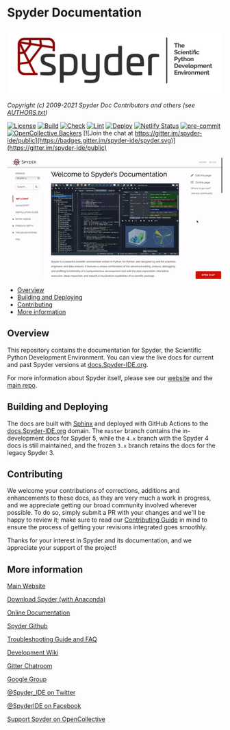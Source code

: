 # Spyder Documentation

![Spyder Docs - Documentation for the Scientific Python Development Environment](./doc/_static/images/spyder_readme_banner.png)

*Copyright (c) 2009-2021 Spyder Doc Contributors and others (see [AUTHORS.txt](https://github.com/spyder-ide/spyder-docs/blob/master/AUTHORS.txt))*


[![License](https://img.shields.io/pypi/l/spyder.svg)](./LICENSE.txt)
[![Build](https://github.com/spyder-ide/spyder-docs/actions/workflows/build.yaml/badge.svg)](https://github.com/spyder-ide/spyder-docs/actions/workflows/build.yaml)
[![Check](https://github.com/spyder-ide/spyder-docs/actions/workflows/check.yaml/badge.svg)](https://github.com/spyder-ide/spyder-docs/actions/workflows/check.yaml)
[![Lint](https://github.com/spyder-ide/spyder-docs/actions/workflows/lint.yaml/badge.svg)](https://github.com/spyder-ide/spyder-docs/actions/workflows/lint.yaml)
[![Deploy](https://github.com/spyder-ide/spyder-docs/actions/workflows/deploy.yaml/badge.svg)](https://github.com/spyder-ide/spyder-docs/actions/workflows/deploy.yaml)
[![Netlify Status](https://api.netlify.com/api/v1/badges/06f113a8-c699-4171-afc6-db3a3c77d93b/deploy-status)](https://app.netlify.com/sites/spyder-docs-preview/deploys)
[![pre-commit](https://img.shields.io/badge/pre--commit-enabled-brightgreen?logo=pre-commit&logoColor=white)](https://github.com/pre-commit/pre-commit)
[![OpenCollective Backers](https://opencollective.com/spyder/backers/badge.svg?color=blue)](#backers)
[![Join the chat at https://gitter.im/spyder-ide/public](https://badges.gitter.im/spyder-ide/spyder.svg)](https://gitter.im/spyder-ide/public)


![Screenshot of documentation index page](./doc/_static/images/index-docs.gif)


<!-- markdownlint-disable -->
<!-- START doctoc generated TOC please keep comment here to allow auto update -->
<!-- DON'T EDIT THIS SECTION, INSTEAD RE-RUN doctoc TO UPDATE -->

- [Overview](#overview)
- [Building and Deploying](#building-and-deploying)
- [Contributing](#contributing)
- [More information](#more-information)

<!-- END doctoc generated TOC please keep comment here to allow auto update -->
<!-- markdownlint-restore -->


## Overview

This repository contains the documentation for Spyder, the Scientific Python Development Environment.
You can view the live docs for current and past Spyder versions at [docs.Spyder-IDE.org](https://docs.spyder-ide.org).

For more information about Spyder itself, please see our [website](https://www.spyder-ide.org/) and the [main repo](https://github.com/spyder-ide/spyder).


## Building and Deploying

The docs are built with [Sphinx](http://www.sphinx-doc.org/en/stable/index.html) and deployed with GitHub Actions to the [docs.Spyder-IDE.org](https://docs.spyder-ide.org/) domain.
The ``master`` branch contains the in-development docs for Spyder 5, while the ``4.x`` branch with the Spyder 4 docs is still maintained, and the frozen ``3.x`` branch retains the docs for the legacy Spyder 3.


## Contributing

We welcome your contributions of corrections, additions and enhancements to these docs, as they are very much a work in progress, and we appreciate getting our broad community involved wherever possible.
To do so, simply submit a PR with your changes and we'll be happy to review it; make sure to read our [Contributing Guide](https://github.com/spyder-ide/spyder-docs/blob/master/CONTRIBUTING.md) in mind to ensure the process of getting your revisions integrated goes smoothly.

Thanks for your interest in Spyder and its documentation, and we appreciate your support of the project!


## More information

[Main Website](https://www.spyder-ide.org/)

[Download Spyder (with Anaconda)](https://www.anaconda.com/download/)

[Online Documentation](https://docs.spyder-ide.org/)

[Spyder Github](https://github.com/spyder-ide/spyder)

[Troubleshooting Guide and FAQ](
https://github.com/spyder-ide/spyder/wiki/Troubleshooting-Guide-and-FAQ)

[Development Wiki](https://github.com/spyder-ide/spyder/wiki/Dev:-Index)

[Gitter Chatroom](https://gitter.im/spyder-ide/public)

[Google Group](https://groups.google.com/group/spyderlib)

[@Spyder_IDE on Twitter](https://twitter.com/spyder_ide)

[@SpyderIDE on Facebook](https://www.facebook.com/SpyderIDE/)

[Support Spyder on OpenCollective](https://opencollective.com/spyder/)
